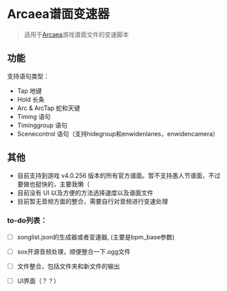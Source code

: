 
# Arcaea谱面变速器


> 适用于[Arcaea](https://arcaea.lowiro.com/en)游戏谱面文件的变速脚本

## 功能
支持语句类型：
- Tap 地键
- Hold 长条
- Arc & ArcTap 蛇和天键
- Timing 语句
- Timinggroup 语句
- Scenecontrol 语句（支持hidegroup和enwidenlanes，enwidencamera）

## 其他

- 目前支持到游戏 v4.0.256 版本的所有官方谱面。暂不支持愚人节谱面，不过要做也挺快的，主要我懒（
- 目前没有 UI 以及方便的方法选择速度以及谱面文件
- 目前暂无音频方面的整合，需要自行对音频进行变速处理

### to-do列表：
- [ ] songlist.json的生成器或者变速器, (主要是bpm_base参数)
- [ ] sox开源音频处理，顺便整合一下.ogg文件
- [ ] 文件整合，包括文件夹和新文件的输出
- [ ] UI界面（？？）

